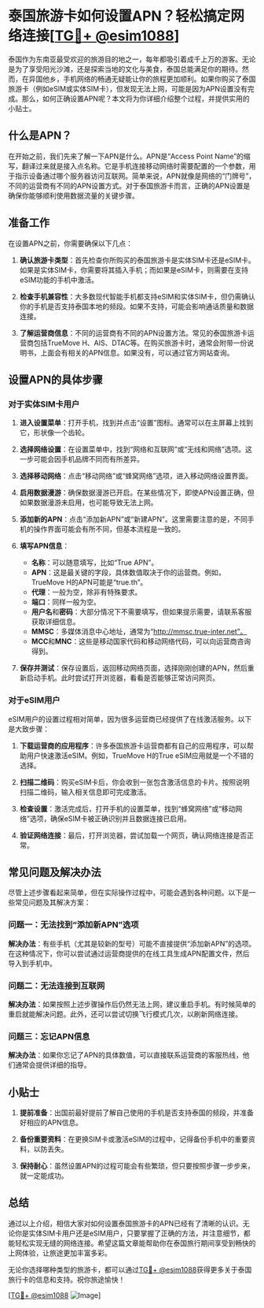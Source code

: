 # 泰国旅游卡如何设置APN？轻松搞定网络连接[[TG💪+ @esim1088](https://t.me/s/esim1088)]

泰国作为东南亚最受欢迎的旅游目的地之一，每年都吸引着成千上万的游客。无论是为了享受阳光沙滩，还是探索当地的文化与美食，泰国总能满足你的期待。然而，在异国他乡，手机网络的畅通无疑能让你的旅程更加顺利。如果你购买了泰国旅游卡（例如eSIM或实体SIM卡），但发现无法上网，可能是因为APN设置没有完成。那么，如何正确设置APN呢？本文将为你详细介绍整个过程，并提供实用的小贴士。

## 什么是APN？

在开始之前，我们先来了解一下APN是什么。APN是“Access Point Name”的缩写，翻译过来就是接入点名称。它是手机连接移动网络时需要配置的一个参数，用于指示设备通过哪个服务器访问互联网。简单来说，APN就像是网络的“门牌号”，不同的运营商有不同的APN设置方式。对于泰国旅游卡而言，正确的APN设置是确保你能够顺利使用数据流量的关键步骤。

## 准备工作

在设置APN之前，你需要确保以下几点：

1. **确认旅游卡类型**：首先检查你所购买的泰国旅游卡是实体SIM卡还是eSIM卡。如果是实体SIM卡，你需要将其插入手机；而如果是eSIM卡，则需要在支持eSIM功能的手机中激活。

2. **检查手机兼容性**：大多数现代智能手机都支持eSIM和实体SIM卡，但仍需确认你的手机是否支持泰国本地的频段。如果不支持，可能会影响通话质量和数据连接。

3. **了解运营商信息**：不同的运营商有不同的APN设置方法。常见的泰国旅游卡运营商包括TrueMove H、AIS、DTAC等。在购买旅游卡时，通常会附带一份说明书，上面会有相关的APN信息。如果没有，可以通过官方网站查询。

## 设置APN的具体步骤

### 对于实体SIM卡用户

1. **进入设置菜单**：打开手机，找到并点击“设置”图标。通常可以在主屏幕上找到它，形状像一个齿轮。

2. **选择网络设置**：在设置菜单中，找到“网络和互联网”或“无线和网络”选项。这一步可能会因手机品牌不同而有所差异。

3. **选择移动网络**：点击“移动网络”或“蜂窝网络”选项，进入移动网络设置界面。

4. **启用数据漫游**：确保数据漫游已开启。在某些情况下，即使APN设置正确，但如果数据漫游未启用，也可能导致无法上网。

5. **添加新的APN**：点击“添加新APN”或“新建APN”。这里需要注意的是，不同手机的操作界面可能会有所不同，但基本流程是一致的。

6. **填写APN信息**：
   - **名称**：可以随意填写，比如“True APN”。
   - **APN**：这是最关键的字段，具体数值取决于你的运营商。例如，TrueMove H的APN可能是“true.th”。
   - **代理**：一般为空，除非有特殊要求。
   - **端口**：同样一般为空。
   - **用户名**和**密码**：大部分情况下不需要填写，但如果提示需要，请联系客服获取详细信息。
   - **MMSC**：多媒体消息中心地址，通常为“http://mmsc.true-inter.net”。
   - **MCC**和**MNC**：这些是移动国家代码和移动网络代码，可以向运营商咨询得到。

7. **保存并测试**：保存设置后，返回移动网络页面，选择刚刚创建的APN，然后重新启动手机。此时尝试打开浏览器，看看是否能够正常访问网页。

### 对于eSIM用户

eSIM用户的设置过程相对简单，因为很多运营商已经提供了在线激活服务。以下是大致步骤：

1. **下载运营商的应用程序**：许多泰国旅游卡运营商都有自己的应用程序，可以帮助用户快速激活eSIM。例如，TrueMove H的True eSIM应用就是一个不错的选择。

2. **扫描二维码**：购买eSIM卡后，你会收到一张包含激活信息的卡片。按照说明扫描二维码，输入相关信息即可完成激活。

3. **检查设置**：激活完成后，打开手机的设置菜单，找到“蜂窝网络”或“移动网络”选项，确保eSIM卡被正确识别并且数据连接已启用。

4. **验证网络连接**：最后，打开浏览器，尝试加载一个网页，确认网络连接是否正常。

## 常见问题及解决办法

尽管上述步骤看起来简单，但在实际操作过程中，可能会遇到各种问题。以下是一些常见问题及其解决方案：

### 问题一：无法找到“添加新APN”选项

**解决办法**：有些手机（尤其是较新的型号）可能不直接提供“添加新APN”的选项。在这种情况下，你可以尝试通过运营商提供的在线工具生成APN配置文件，然后导入到手机中。

### 问题二：无法连接到互联网

**解决办法**：如果按照上述步骤操作后仍然无法上网，建议重启手机。有时候简单的重启就能解决问题。此外，还可以尝试切换飞行模式几次，以刷新网络连接。

### 问题三：忘记APN信息

**解决办法**：如果你忘记了APN的具体数值，可以直接联系运营商的客服热线，他们通常会提供详细的指导。

## 小贴士

1. **提前准备**：出国前最好提前了解自己使用的手机是否支持泰国的频段，并准备好相应的APN信息。

2. **备份重要资料**：在更换SIM卡或激活eSIM的过程中，记得备份手机中的重要资料，以防丢失。

3. **保持耐心**：虽然设置APN的过程可能会有些繁琐，但只要按照步骤一步步来，就一定能成功。

## 总结

通过以上介绍，相信大家对如何设置泰国旅游卡的APN已经有了清晰的认识。无论你是实体SIM卡用户还是eSIM用户，只要掌握了正确的方法，并注意细节，都能轻松实现无缝的网络连接。希望这篇文章能帮助你在泰国旅行期间享受到畅快的上网体验，让旅途更加丰富多彩。

无论你选择哪种类型的旅游卡，都可以通过[TG💪+ @esim1088](https://t.me/s/esim1088)获得更多关于泰国旅行卡的信息和支持。祝你旅途愉快！

[[TG💪+ @esim1088](https://t.me/s/esim1088) ![Image](https://i.postimg.cc/4NQfJmqS/Snipaste-2025-05-13-00-14-12.png)]